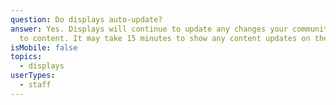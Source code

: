 ```yaml
---
question: Do displays auto-update?
answer: Yes. Displays will continue to update any changes your community makes
  to content. It may take 15 minutes to show any content updates on the display.
isMobile: false
topics:
  - displays
userTypes:
  - staff
---
```

